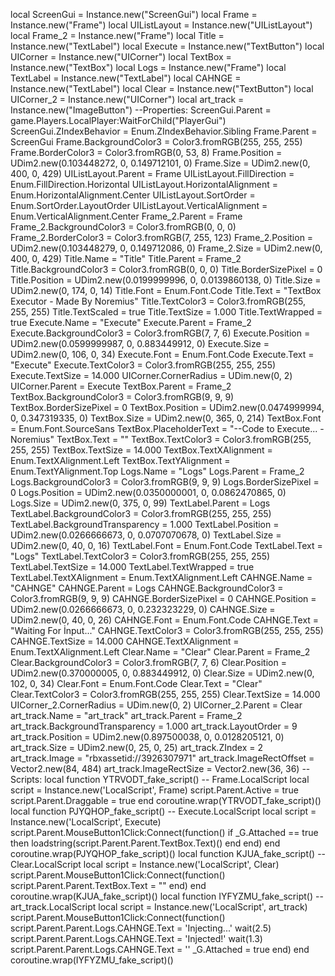local ScreenGui = Instance.new("ScreenGui") local Frame = Instance.new("Frame") local UIListLayout = Instance.new("UIListLayout") local Frame_2 = Instance.new("Frame") local Title = Instance.new("TextLabel") local Execute = Instance.new("TextButton") local UICorner = Instance.new("UICorner") local TextBox = Instance.new("TextBox") local Logs = Instance.new("Frame") local TextLabel = Instance.new("TextLabel") local CAHNGE = Instance.new("TextLabel") local Clear = Instance.new("TextButton") local UICorner_2 = Instance.new("UICorner") local art_track = Instance.new("ImageButton") --Properties: ScreenGui.Parent = game.Players.LocalPlayer:WaitForChild("PlayerGui") ScreenGui.ZIndexBehavior = Enum.ZIndexBehavior.Sibling Frame.Parent = ScreenGui Frame.BackgroundColor3 = Color3.fromRGB(255, 255, 255) Frame.BorderColor3 = Color3.fromRGB(0, 53, 8) Frame.Position = UDim2.new(0.103448272, 0, 0.149712101, 0) Frame.Size = UDim2.new(0, 400, 0, 429) UIListLayout.Parent = Frame UIListLayout.FillDirection = Enum.FillDirection.Horizontal UIListLayout.HorizontalAlignment = Enum.HorizontalAlignment.Center UIListLayout.SortOrder = Enum.SortOrder.LayoutOrder UIListLayout.VerticalAlignment = Enum.VerticalAlignment.Center Frame_2.Parent = Frame Frame_2.BackgroundColor3 = Color3.fromRGB(0, 0, 0) Frame_2.BorderColor3 = Color3.fromRGB(7, 255, 123) Frame_2.Position = UDim2.new(0.103448279, 0, 0.149712086, 0) Frame_2.Size = UDim2.new(0, 400, 0, 429) Title.Name = "Title" Title.Parent = Frame_2 Title.BackgroundColor3 = Color3.fromRGB(0, 0, 0) Title.BorderSizePixel = 0 Title.Position = UDim2.new(0.0199999996, 0, 0.0139860138, 0) Title.Size = UDim2.new(0, 174, 0, 14) Title.Font = Enum.Font.Code Title.Text = "TextBox Executor - Made By Noremius" Title.TextColor3 = Color3.fromRGB(255, 255, 255) Title.TextScaled = true Title.TextSize = 1.000 Title.TextWrapped = true Execute.Name = "Execute" Execute.Parent = Frame_2 Execute.BackgroundColor3 = Color3.fromRGB(7, 7, 6) Execute.Position = UDim2.new(0.0599999987, 0, 0.883449912, 0) Execute.Size = UDim2.new(0, 106, 0, 34) Execute.Font = Enum.Font.Code Execute.Text = "Execute" Execute.TextColor3 = Color3.fromRGB(255, 255, 255) Execute.TextSize = 14.000 UICorner.CornerRadius = UDim.new(0, 2) UICorner.Parent = Execute TextBox.Parent = Frame_2 TextBox.BackgroundColor3 = Color3.fromRGB(9, 9, 9) TextBox.BorderSizePixel = 0 TextBox.Position = UDim2.new(0.0474999994, 0, 0.347319335, 0) TextBox.Size = UDim2.new(0, 365, 0, 214) TextBox.Font = Enum.Font.SourceSans TextBox.PlaceholderText = "--Code to Execute... -Noremius" TextBox.Text = "" TextBox.TextColor3 = Color3.fromRGB(255, 255, 255) TextBox.TextSize = 14.000 TextBox.TextXAlignment = Enum.TextXAlignment.Left TextBox.TextYAlignment = Enum.TextYAlignment.Top Logs.Name = "Logs" Logs.Parent = Frame_2 Logs.BackgroundColor3 = Color3.fromRGB(9, 9, 9) Logs.BorderSizePixel = 0 Logs.Position = UDim2.new(0.0350000001, 0, 0.0862470865, 0) Logs.Size = UDim2.new(0, 375, 0, 99) TextLabel.Parent = Logs TextLabel.BackgroundColor3 = Color3.fromRGB(255, 255, 255) TextLabel.BackgroundTransparency = 1.000 TextLabel.Position = UDim2.new(0.0266666673, 0, 0.0707070678, 0) TextLabel.Size = UDim2.new(0, 40, 0, 16) TextLabel.Font = Enum.Font.Code TextLabel.Text = "Logs" TextLabel.TextColor3 = Color3.fromRGB(255, 255, 255) TextLabel.TextSize = 14.000 TextLabel.TextWrapped = true TextLabel.TextXAlignment = Enum.TextXAlignment.Left CAHNGE.Name = "CAHNGE" CAHNGE.Parent = Logs CAHNGE.BackgroundColor3 = Color3.fromRGB(9, 9, 9) CAHNGE.BorderSizePixel = 0 CAHNGE.Position = UDim2.new(0.0266666673, 0, 0.232323229, 0) CAHNGE.Size = UDim2.new(0, 40, 0, 26) CAHNGE.Font = Enum.Font.Code CAHNGE.Text = "Waiting For İnput..." CAHNGE.TextColor3 = Color3.fromRGB(255, 255, 255) CAHNGE.TextSize = 14.000 CAHNGE.TextXAlignment = Enum.TextXAlignment.Left Clear.Name = "Clear" Clear.Parent = Frame_2 Clear.BackgroundColor3 = Color3.fromRGB(7, 7, 6) Clear.Position = UDim2.new(0.370000005, 0, 0.883449912, 0) Clear.Size = UDim2.new(0, 102, 0, 34) Clear.Font = Enum.Font.Code Clear.Text = "Clear" Clear.TextColor3 = Color3.fromRGB(255, 255, 255) Clear.TextSize = 14.000 UICorner_2.CornerRadius = UDim.new(0, 2) UICorner_2.Parent = Clear art_track.Name = "art_track" art_track.Parent = Frame_2 art_track.BackgroundTransparency = 1.000 art_track.LayoutOrder = 9 art_track.Position = UDim2.new(0.897500038, 0, 0.0128205121, 0) art_track.Size = UDim2.new(0, 25, 0, 25) art_track.ZIndex = 2 art_track.Image = "rbxassetid://3926307971" art_track.ImageRectOffset = Vector2.new(84, 484) art_track.ImageRectSize = Vector2.new(36, 36) -- Scripts: local function YTRVODT_fake_script() -- Frame.LocalScript 	local script = Instance.new('LocalScript', Frame) 	script.Parent.Active = true 	script.Parent.Draggable = true end coroutine.wrap(YTRVODT_fake_script)() local function PJYQHOP_fake_script() -- Execute.LocalScript 	local script = Instance.new('LocalScript', Execute) 	script.Parent.MouseButton1Click:Connect(function() 		if _G.Attached == true then 			 			loadstring(script.Parent.Parent.TextBox.Text)() 		end 	end) 	 	 	 	 end coroutine.wrap(PJYQHOP_fake_script)() local function KJUA_fake_script() -- Clear.LocalScript 	local script = Instance.new('LocalScript', Clear) 	script.Parent.MouseButton1Click:Connect(function() 		script.Parent.Parent.TextBox.Text = "" 	 	end) 	 	 	 	 end coroutine.wrap(KJUA_fake_script)() local function IYFYZMU_fake_script() -- art_track.LocalScript 	local script = Instance.new('LocalScript', art_track) 	script.Parent.MouseButton1Click:Connect(function() 		script.Parent.Parent.Logs.CAHNGE.Text = 'Injecting...' 		wait(2.5) 		script.Parent.Parent.Logs.CAHNGE.Text = 'Injected!' 		wait(1.3) 		script.Parent.Parent.Logs.CAHNGE.Text = '' 		_G.Attached = true 	end) 	 end coroutine.wrap(IYFYZMU_fake_script)()
